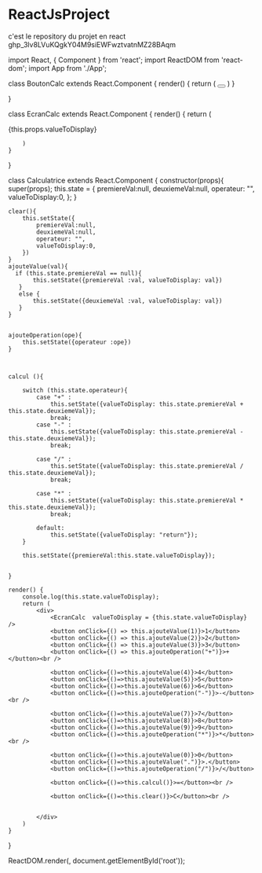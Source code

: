 # ReactJsProject
c'est le repository du projet en react 
 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 


import React, { Component } from 'react';
import ReactDOM from 'react-dom';
import App from './App';


class BoutonCalc extends React.Component {
    render() {
        return (
            <button
                onClick={this.props.onClick}>
            </button>
        )
    }

}

class EcranCalc extends React.Component {
    render() {
        return (
            <div>
                {this.props.valueToDisplay}
            </div>

        )
    }
}

class Calculatrice extends React.Component {
    constructor(props){
        super(props);
        this.state = {
            premiereVal:null,
            deuxiemeVal:null,
            operateur: "",
            valueToDisplay:0,
        };
    }


    clear(){
        this.setState({
            premiereVal:null,
            deuxiemeVal:null,
            operateur: "",
            valueToDisplay:0,
        })
    }
    ajouteValue(val){
      if (this.state.premiereVal == null){
           this.setState({premiereVal :val, valueToDisplay: val})
       }
       else {
           this.setState({deuxiemeVal :val, valueToDisplay: val})
       }
    }


    ajouteOperation(ope){
        this.setState({operateur :ope})
    }



    calcul (){

        switch (this.state.operateur){
            case "+" :
                this.setState({valueToDisplay: this.state.premiereVal + this.state.deuxiemeVal});
                break;
            case "-" :
                this.setState({valueToDisplay: this.state.premiereVal - this.state.deuxiemeVal});
                break;

            case "/" :
                this.setState({valueToDisplay: this.state.premiereVal / this.state.deuxiemeVal});
                break;

            case "*" :
                this.setState({valueToDisplay: this.state.premiereVal * this.state.deuxiemeVal});
                break;

            default:
                this.setState({valueToDisplay: "return"});
        }

        this.setState({premiereVal:this.state.valueToDisplay});


    }

    render() {
        console.log(this.state.valueToDisplay);
        return (
            <div>
                <EcranCalc  valueToDisplay = {this.state.valueToDisplay} />
                <button onClick={() => this.ajouteValue(1)}>1</button>
                <button onClick={() => this.ajouteValue(2)}>2</button>
                <button onClick={() => this.ajouteValue(3)}>3</button>
                <button onClick={() => this.ajouteOperation("+")}>+</button><br />

                <button onClick={()=>this.ajouteValue(4)}>4</button>
                <button onClick={()=>this.ajouteValue(5)}>5</button>
                <button onClick={()=>this.ajouteValue(6)}>6</button>
                <button onClick={()=>this.ajouteOperation("-")}>-</button><br />

                <button onClick={()=>this.ajouteValue(7)}>7</button>
                <button onClick={()=>this.ajouteValue(8)}>8</button>
                <button onClick={()=>this.ajouteValue(9)}>9</button>
                <button onClick={()=>this.ajouteOperation("*")}>*</button><br />

                <button onClick={()=>this.ajouteValue(0)}>0</button>
                <button onClick={()=>this.ajouteValue(".")}>.</button>
                <button onClick={()=>this.ajouteOperation("/")}>/</button>

                <button onClick={()=>this.calcul()}>=</button><br />

                <button onClick={()=>this.clear()}>C</button><br />


            </div>
        )
    }

}

ReactDOM.render(<Calculatrice/>, document.getElementById('root'));




